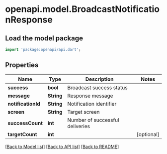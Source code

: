 # openapi.model.BroadcastNotificationResponse

## Load the model package
```dart
import 'package:openapi/api.dart';
```

## Properties
Name | Type | Description | Notes
------------ | ------------- | ------------- | -------------
**success** | **bool** | Broadcast success status | 
**message** | **String** | Response message | 
**notificationId** | **String** | Notification identifier | 
**screen** | **String** | Target screen | 
**successCount** | **int** | Number of successful deliveries | 
**targetCount** | **int** |  | [optional] 

[[Back to Model list]](../README.md#documentation-for-models) [[Back to API list]](../README.md#documentation-for-api-endpoints) [[Back to README]](../README.md)


